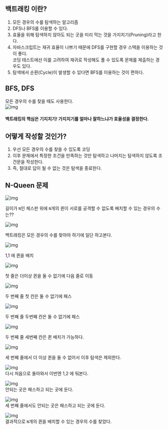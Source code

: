 ## 백트래킹 이란?
1. 모든 경우의 수를 탐색하는 알고리즘
2. DFS나 BFS를 이용할 수 있다.
3. 효율을 위해 탐색하지 않아도 되는 곳을 미리 막는 것을 가지치기(Pruning)라고 한다.
4. 자바스크립트는 재귀 효율이 나쁘기 때문에 DFS를 구현할 경우 스택을 이용하는 것이 좋다.  
코딩 테스트에선 이를 고려하여 재귀로 작성해도 풀 수 있도록 문제를 제출하는 경우도 있다.  
5. 탐색에서 순환(Cycle)이 발생할 수 있다면 BFS를 이용하는 것이 편하다.  
  
## BFS, DFS
모든 경우의 수를 찾을 때도 사용한다.  
![img](../img/0.back.png)  

#### 백트래킹의 핵심은 기지치기! 가지치기를 얼마나 잘하느냐가 효율성을 결정한다.  
  
## 어떻게 작성할 것인가?
1. 우선 모든 경우의 수를 찾을 수 있도록 코딩
2. 이후 문제에서 특정한 조건을 만족하는 것만 탐색하고 나머지는 탐색하지 않도록 조건문을 작성한다.
3. 즉, 절대로 답이 될 수 없는 것은 탐색을 종료한다.  
  
## N-Queen 문제
![img](../img/1.back.png)  

길이가 `N`인 체스판 위에 `N`개의 퀸이 서로를 공격할 수 없도록 배치할 수 있는 경우의 수는?? 

![img](../img/2.back.png)  
  
백트래킹은 모든 경우의 수를 찾아야 하기에 일단 하고본다.  

![img](../img/3.back.png)  
  
1,1 에 퀸을 배치  

![img](../img/4.back.png)  
  
첫 줄은 더이상 퀸을 둘 수 없기에 다음 줄로 이동  

![img](../img/5.back.png)  
  
두 번째 줄 첫 칸은 둘 수 없기에 패스  

![img](../img/6.back.png)  
  
두 번째 줄 두번째 칸은 둘 수 없기에 패스  

![img](../img/7.back.png)  
  
두 번째 줄 세번째 칸은 퀸 배치가 가능하다.  

![img](../img/8.back.png)  
  
세 번째 줄에서 더 이상 퀸을 둘 수 없어서 이후 탐색은 제외한다.  

![img](../img/9.back.png)  
다시 처음으로 돌아와서  이번엔 1,2 에 둬본다.  

![img](../img/10.back.png)  
안되는 곳은 패스하고 되는 곳에 둔다.  

![img](../img/11.back.png)  
세 번째 줄에서도 안되는 곳은 패스하고 되는 곳에 둔다.  

![img](../img/12.back.png)  
결과적으로 `N`개의 퀸을 배치할 수 있는 경우의 수를 찾았다.


